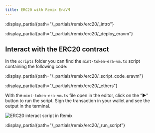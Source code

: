 ```yaml
---
title: ERC20 with Remix EraVM
---
```


:display_partial{path="/_partials/remix/erc20/_intro"}

:display_partial{path="/_partials/remix/erc20/_deploy_eravm"}

## Interact with the ERC20 contract

In the `scripts` folder you can find the `mint-token-era-vm.ts` script containing the following code:

:display_partial{path="/_partials/remix/erc20/_script_code_eravm"}

:display_partial{path="/_partials/remix/erc20/_ethers"}

With the `mint-token-era-vm.ts` file open in the editor, click on the “▶️” button to run the script.
Sign the transaction in your wallet and see the output in the terminal.

![ERC20 interact script in Remix](/images/101-erc20/remix-erc20-interact.png)

:display_partial{path="/_partials/remix/erc20/_run_script"}
